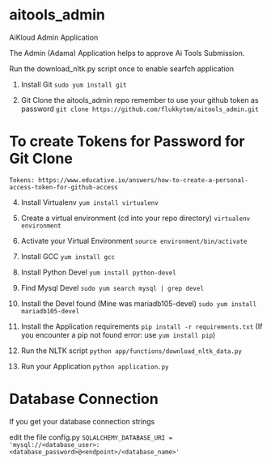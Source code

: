 # aitools_admin
AiKloud Admin Application

The Admin (Adama) Application helps to approve Ai Tools Submission.

Run the download_nltk.py script once to enable searfch application


1. Install Git
`sudo yum install git`

2. Git Clone the aitools_admin repo
remember to use your github token as password
`git clone https://github.com/flukkytom/aitools_admin.git`

To create Tokens for Password for Git Clone
===========================================

`Tokens: https://www.educative.io/answers/how-to-create-a-personal-access-token-for-github-access`

4. Install Virtualenv
`yum install virtualenv`

5. Create a virtual environment (cd into your repo directory)
`virtualenv environment`

6. Activate your Virtual Environment
`source environment/bin/activate`

7. Install GCC
`yum install gcc`

8. Install Python Devel
`yum install python-devel`

9. Find Mysql Devel
`sudo yum search mysql | grep devel`

10. Install the Devel found (Mine was mariadb105-devel)
`sudo yum install mariadb105-devel`

11. Install the Application requirements
`pip install -r requirements.txt`
(If you encounter a pip not found error: use `yum install pip`)

13. Run the NLTK script
`python app/functions/download_nltk_data.py`

14. Run your Application
`python application.py`

Database Connection
===================
If you get your database connection strings

edit the file config.py
`SQLALCHEMY_DATABASE_URI = 'mysql://<database_user>:<database_password>@<endpoint>/<database_name>'`








